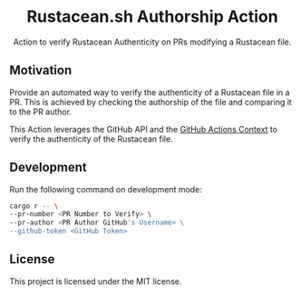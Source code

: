 <h1 align=center>
  Rustacean.sh Authorship Action
</h1>
<p align=center>
  Action to verify Rustacean Authenticity on PRs modifying a Rustacean file.
</p>

## Motivation

Provide an automated way to verify the authenticity of a Rustacean file in a PR.
This is achieved by checking the authorship of the file and comparing it to the
PR author.

This Action leverages the GitHub API and the [GitHub Actions Context][1] to verify
the authenticity of the Rustacean file.

## Development

Run the following command on development mode:

```bash
cargo r -- \
--pr-number <PR Number to Verify> \
--pr-author <PR Author GitHub's Username> \
--github-token <GitHub Token>
```

## License

This project is licensed under the MIT license.

[1]: https://docs.github.com/en/actions/writing-workflows/choosing-what-your-workflow-does/accessing-contextual-information-about-workflow-runs#github-context
